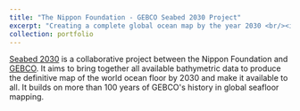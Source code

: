 ```yaml
---
title: "The Nippon Foundation - GEBCO Seabed 2030 Project"
excerpt: "Creating a complete global ocean map by the year 2030 <br/><img src='/images/GEBCO_puzzle.png'>"
collection: portfolio
---
```


[Seabed 2030](http://seabed2030.org) is a collaborative project between the Nippon Foundation and [GEBCO](http://www.gebco.net). It aims to bring together all available bathymetric data to produce the definitive map of the world ocean floor by 2030 and make it available to all. It builds on more than 100 years of GEBCO's history in global seafloor mapping.